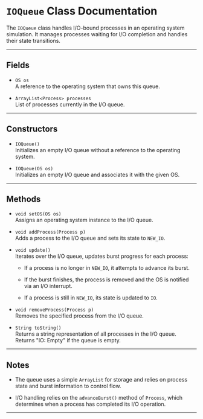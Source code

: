 # `IOQueue` Class Documentation

The `IOQueue` class handles I/O-bound processes in an operating system simulation. It manages processes waiting for I/O completion and handles their state transitions.

---

## Fields

- `OS os`  
    A reference to the operating system that owns this queue.
    
- `ArrayList<Process> processes`  
    List of processes currently in the I/O queue.
    

---

## Constructors

- `IOQueue()`  
    Initializes an empty I/O queue without a reference to the operating system.
    
- `IOQueue(OS os)`  
    Initializes an empty I/O queue and associates it with the given OS.
    

---

## Methods

- `void setOS(OS os)`  
    Assigns an operating system instance to the I/O queue.
    
- `void addProcess(Process p)`  
    Adds a process to the I/O queue and sets its state to `NEW_IO`.
    
- `void update()`  
    Iterates over the I/O queue, updates burst progress for each process:
    
    - If a process is no longer in `NEW_IO`, it attempts to advance its burst.
        
    - If the burst finishes, the process is removed and the OS is notified via an I/O interrupt.
        
    - If a process is still in `NEW_IO`, its state is updated to `IO`.
        
- `void removeProcess(Process p)`  
    Removes the specified process from the I/O queue.
    
- `String toString()`  
    Returns a string representation of all processes in the I/O queue. Returns "IO: Empty" if the queue is empty.
    

---

## Notes

- The queue uses a simple `ArrayList` for storage and relies on process state and burst information to control flow.
    
- I/O handling relies on the `advanceBurst()` method of `Process`, which determines when a process has completed its I/O operation.
    

---